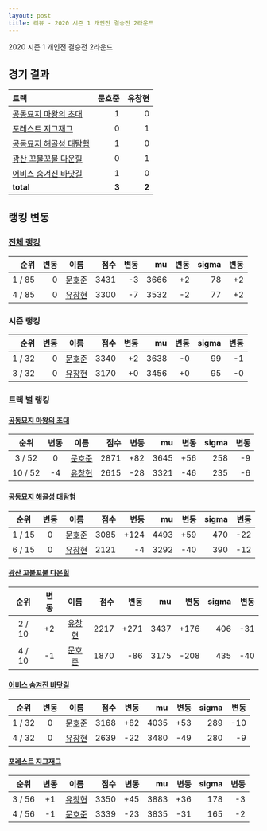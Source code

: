 ```yaml
---
layout: post
title: 리뷰 - 2020 시즌 1 개인전 결승전 2라운드
---
```


2020 시즌 1 개인전 결승전 2라운드


## 경기 결과

| 트랙 | 문호준 | 유창현 |
|:---|---:|---:|
| [공동묘지 마왕의 초대](../mawang) | 1 | 0 |
| [포레스트 지그재그](../zigzag) | 0 | 1 |
| [공동묘지 해골성 대탐험](../skullcastle) | 1 | 0 |
| [광산 꼬불꼬불 다운힐](../gwangkko) | 0 | 1 |
| [어비스 숨겨진 바닷길](../hiddenoceanroad) | 1 | 0 |
| __total__ | __3__ | __2__ |


## 랭킹 변동


### [전체 랭킹](../singles-full)

| 순위 | 변동 | 이름 | 점수 | 변동 | mu | 변동 | sigma | 변동 |
|---:|---:|:---:|---:|---:|---:|---:|---:|---:|
| 1 / 85 | 0 | [문호준](../munhojun) | 3431 | -3 | 3666 | +2 | 78 | +2 |
| 4 / 85 | 0 | [유창현](../yuchanghyeon) | 3300 | -7 | 3532 | -2 | 77 | +2 |

### 시즌 랭킹

| 순위 | 변동 | 이름 | 점수 | 변동 | mu | 변동 | sigma | 변동 |
|---:|---:|:---:|---:|---:|---:|---:|---:|---:|
| 1 / 32 | 0 | [문호준](../munhojun) | 3340 | +2 | 3638 | -0 | 99 | -1 |
| 3 / 32 | 0 | [유창현](../yuchanghyeon) | 3170 | +0 | 3456 | +0 | 95 | -0 |

### 트랙 별 랭킹


#### [공동묘지 마왕의 초대](../mawang)

| 순위 | 변동 | 이름 | 점수 | 변동 | mu | 변동 | sigma | 변동 |
|:---:|:---:|:---:|---:|---:|---:|---:|---:|---:|
| 3 / 52 | 0 | [문호준](../munhojun) | 2871 | +82 | 3645 | +56 | 258 | -9 |
| 10 / 52 | -4 | [유창현](../yuchanghyeon) | 2615 | -28 | 3321 | -46 | 235 | -6 |

#### [공동묘지 해골성 대탐험](../skullcastle)

| 순위 | 변동 | 이름 | 점수 | 변동 | mu | 변동 | sigma | 변동 |
|:---:|:---:|:---:|---:|---:|---:|---:|---:|---:|
| 1 / 15 | 0 | [문호준](../munhojun) | 3085 | +124 | 4493 | +59 | 470 | -22 |
| 6 / 15 | 0 | [유창현](../yuchanghyeon) | 2121 | -4 | 3292 | -40 | 390 | -12 |

#### [광산 꼬불꼬불 다운힐](../gwangkko)

| 순위 | 변동 | 이름 | 점수 | 변동 | mu | 변동 | sigma | 변동 |
|:---:|:---:|:---:|---:|---:|---:|---:|---:|---:|
| 2 / 10 | +2 | [유창현](../yuchanghyeon) | 2217 | +271 | 3437 | +176 | 406 | -31 |
| 4 / 10 | -1 | [문호준](../munhojun) | 1870 | -86 | 3175 | -208 | 435 | -40 |

#### [어비스 숨겨진 바닷길](../hiddenoceanroad)

| 순위 | 변동 | 이름 | 점수 | 변동 | mu | 변동 | sigma | 변동 |
|:---:|:---:|:---:|---:|---:|---:|---:|---:|---:|
| 1 / 32 | 0 | [문호준](../munhojun) | 3168 | +82 | 4035 | +53 | 289 | -10 |
| 4 / 32 | 0 | [유창현](../yuchanghyeon) | 2639 | -22 | 3480 | -49 | 280 | -9 |

#### [포레스트 지그재그](../zigzag)

| 순위 | 변동 | 이름 | 점수 | 변동 | mu | 변동 | sigma | 변동 |
|:---:|:---:|:---:|---:|---:|---:|---:|---:|---:|
| 3 / 56 | +1 | [유창현](../yuchanghyeon) | 3350 | +45 | 3883 | +36 | 178 | -3 |
| 4 / 56 | -1 | [문호준](../munhojun) | 3339 | -23 | 3835 | -31 | 165 | -2 |
